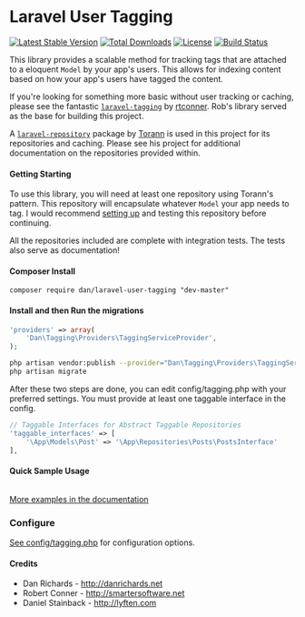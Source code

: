 Laravel User Tagging
============

[![Latest Stable Version](https://poser.pugx.org/dan/laravel-user-tagging/v/stable.svg)](https://packagist.org/packages/dan/laravel-user-tagging)
[![Total Downloads](https://poser.pugx.org/dan/laravel-user-tagging/downloads.svg)](https://packagist.org/packages/dan/laravel-user-tagging)
[![License](https://poser.pugx.org/dan/laravel-user-tagging/license.svg)](https://packagist.org/packages/dan/laravel-user-tagging)
[![Build Status](https://travis-ci.org/danrichards/laravel-user-tagging.svg?branch=master)](https://travis-ci.org/danrichards/laravel-user-tagging)

This library provides a scalable method for tracking tags that are attached to
a eloquent `Model` by your app's users. This allows for indexing content based
on how your app's users have tagged the content.

If you're looking for something more basic without user tracking or caching,
please see the fantastic [`laravel-tagging`](https://github.com/rtconner/laravel-tagging)
by [rtconner](https://github.com/rtconner). Rob's library served as the base
for building this project.

A [`laravel-repository`](https://github.com/Torann/laravel-repository) package
by [Torann](https://github.com/Torann) is used in this project for its
repositories and caching. Please see his project for additional documentation
on the repositories provided within.


#### Getting Starting

To use this library, you will need at least one repository using Torann's
pattern. This repository will encapsulate whatever `Model` your app needs to tag.
I would recommend [setting up](https://github.com/Torann/laravel-repository)
and testing this repository before continuing.

All the repositories included are complete with integration tests. The tests
also serve as documentation!

#### Composer Install
	
```shell
composer require dan/laravel-user-tagging "dev-master"
```

#### Install and then Run the migrations

```php
'providers' => array(
	'Dan\Tagging\Providers\TaggingServiceProvider',
);
```
```bash
php artisan vendor:publish --provider="Dan\Tagging\Providers\TaggingServiceProvider"
php artisan migrate
```

After these two steps are done, you can edit config/tagging.php with your
preferred settings. You must provide at least one taggable interface in the
config.

```php
// Taggable Interfaces for Abstract Taggable Repositories
'taggable_interfaces' => [
    '\App\Models\Post' => '\App\Repositories\Posts\PostsInterface'
],
```
#### Quick Sample Usage

```php

```

[More examples in the documentation](docs/usage-examples.md)

### Configure

[See config/tagging.php](config/tagging.php) for configuration options.

#### Credits

 - Dan Richards - http://danrichards.net
 - Robert Conner - http://smartersoftware.net
 - Daniel Stainback - http://lyften.com
